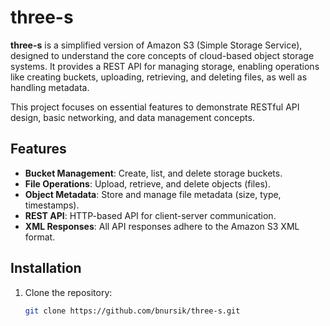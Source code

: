 # three-s

**three-s** is a simplified version of Amazon S3 (Simple Storage Service), designed to understand the core concepts of cloud-based object storage systems. It provides a REST API for managing storage, enabling operations like creating buckets, uploading, retrieving, and deleting files, as well as handling metadata.

This project focuses on essential features to demonstrate RESTful API design, basic networking, and data management concepts.

## Features
- **Bucket Management**: Create, list, and delete storage buckets.
- **File Operations**: Upload, retrieve, and delete objects (files).
- **Object Metadata**: Store and manage file metadata (size, type, timestamps).
- **REST API**: HTTP-based API for client-server communication.
- **XML Responses**: All API responses adhere to the Amazon S3 XML format.

## Installation
1. Clone the repository:
   ```bash
   git clone https://github.com/bnursik/three-s.git
